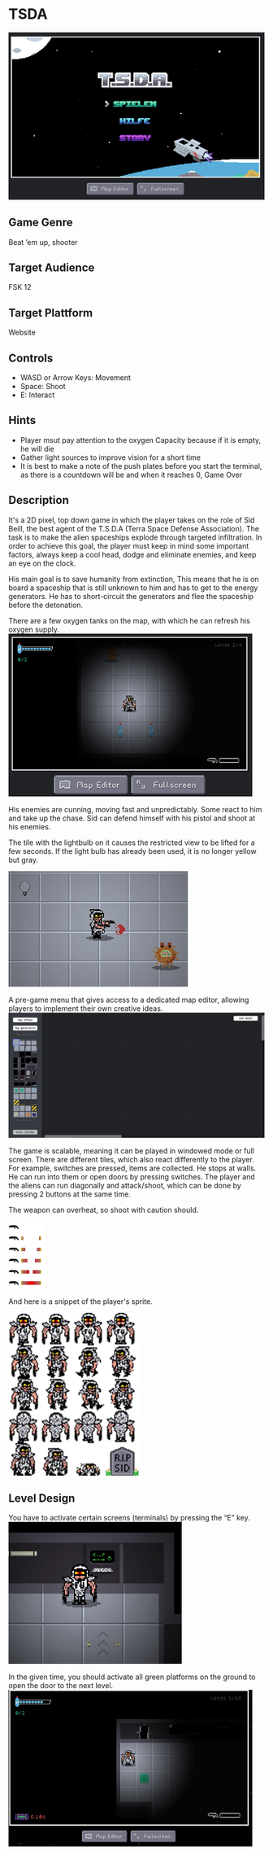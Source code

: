 # TSDA
![alt text](blob/Bild1.png)

## Game Genre
Beat ’em up, shooter

## Target Audience
FSK 12

## Target Plattform
Website

## Controls
- WASD or Arrow Keys: Movement
- Space: Shoot
- E: Interact

## Hints

- Player msut pay attention to the oxygen Capacity because if it is empty, he will die
- Gather light sources to improve vision for a short time
- It is best to make a note of the push plates before you start the terminal, as there is a countdown will be and when it reaches 0, Game Over

## Description

It's a 2D pixel, top down game in which the player takes on the role of Sid Beill, the best agent of the T.S.D.A (Terra Space Defense Association). The task is to make the alien spaceships explode through targeted infiltration. In order to achieve this goal, the player must keep in mind some important factors, always keep a cool head, dodge and eliminate enemies, and keep an eye on the clock.

His main goal is to save humanity from extinction, This means that he is on board a spaceship that is still unknown to him and has to get to the energy generators. He has to short-circuit the generators and flee the spaceship before the detonation.

There are a few oxygen tanks on the map, with which he can refresh his oxygen supply.
![alt text](blob/Bild2.png)

His enemies are cunning, moving fast and unpredictably. Some react to him and take up the chase. Sid can defend himself with his pistol and shoot at his enemies.

The tile with the lightbulb on it causes the restricted view to be lifted for a few seconds. If the light bulb has already been used, it is no longer yellow but gray.

![alt text](blob/Bild3.png)

 A pre-game menu that gives access to a dedicated map editor, allowing players to implement their own creative ideas.
![alt text](blob/Bild4.png)

The game is scalable, meaning it can be played in windowed mode or full screen. There are different tiles, which also react differently to the player. For example, switches are pressed, items are collected. He stops at walls. He can run into them or open doors by pressing switches. The player and the aliens can run diagonally and attack/shoot, which can be done by pressing 2 buttons at the same time.

The weapon can overheat, so shoot with caution should.

![alt text](blob/Bild5.png)

And here is a snippet of the player's sprite.

![alt text](blob/Bild6.png)

## Level Design

You have to activate certain screens (terminals) by pressing the “E” key.
![alt text](blob/Bild7.png)

 In the given time, you should activate all green platforms on the ground to open the door to the next level. 
 ![alt text](blob/Bild8.png)
